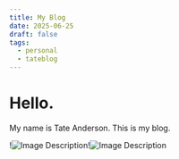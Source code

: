 ```yaml
---
title: My Blog
date: 2025-06-25
draft: false
tags:
  - personal
  - tateblog
---
```

# Hello.

My name is Tate Anderson. This is my blog.

!![Image Description](/images/Monkey_Puppet.jpg)!![Image Description](/images/IMG_0141.jpg)